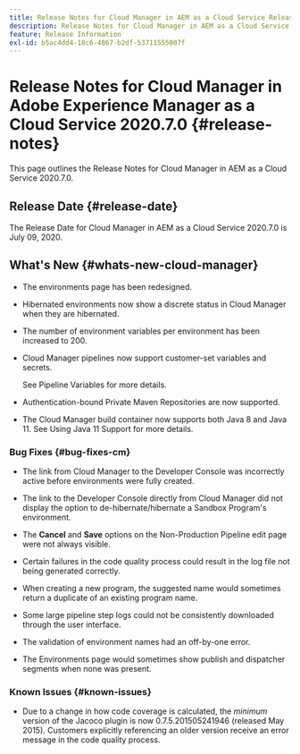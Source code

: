 ```yaml
---
title: Release Notes for Cloud Manager in AEM as a Cloud Service Release 2020.7.0
description: Release Notes for Cloud Manager in AEM as a Cloud Service Release 2020.7.0
feature: Release Information
exl-id: b5ac4dd4-18c6-4867-b2df-53711555007f
---
```

# Release Notes for Cloud Manager in Adobe Experience Manager as a Cloud Service 2020.7.0 {#release-notes}

This page outlines the Release Notes for Cloud Manager in AEM as a Cloud Service 2020.7.0.

## Release Date {#release-date}

The Release Date for Cloud Manager in AEM as a Cloud Service 2020.7.0 is July 09, 2020.

## What's New {#whats-new-cloud-manager}

* The environments page has been redesigned.

* Hibernated environments now show a discrete status in Cloud Manager when they are hibernated.

* The number of environment variables per environment has been increased to 200.

* Cloud Manager pipelines now support customer-set variables and secrets. 

   See Pipeline Variables for more details.

* Authentication-bound Private Maven Repositories are now supported.

* The Cloud Manager build container now supports both Java 8 and Java 11.
  See Using Java 11 Support for more details.

### Bug Fixes {#bug-fixes-cm}

* The link from Cloud Manager to the Developer Console was incorrectly active before environments were fully created.

* The link to the Developer Console directly from Cloud Manager did not display the option to de-hibernate/hibernate a Sandbox Program's environment.

* The **Cancel** and **Save** options on the Non-Production Pipeline edit page were not always visible.

* Certain failures in the code quality process could result in the log file not being generated correctly.

* When creating a new program, the suggested name would sometimes return a duplicate of an existing program name.

* Some large pipeline step logs could not be consistently downloaded through the user interface.

* The validation of environment names had an off-by-one error.

* The Environments page would sometimes show publish and dispatcher segments when none was present.

### Known Issues {#known-issues}

* Due to a change in how code coverage is calculated, the *minimum* version of the Jacoco plugin is now 0.7.5.201505241946 (released May 2015). Customers explicitly referencing an older version receive an error message in the code quality process.
